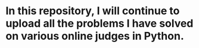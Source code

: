 # In this repository, I will continue to upload all the problems I have solved on various online judges in Python.
